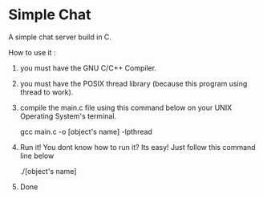 Simple Chat
==========================

A simple chat server build in C.

How to use it :<br>
1. you must have the GNU C/C++ Compiler.<br>
2. you must have the POSIX thread library (because this program using thread to work).<br>
3. compile the main.c file using this command below on your UNIX Operating System's terminal.<br>

    gcc main.c -o [object's name] -lpthread
    
4. Run it! You dont know how to run it? Its easy! Just follow this command line below <br>
    
    ./[object's name]
    
5. Done
